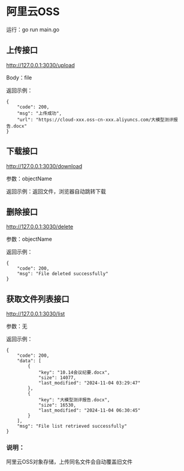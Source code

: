 # 阿里云OSS
运行：go run main.go

## 上传接口
http://127.0.0.1:3030/upload

Body：file

返回示例：
```
{
    "code": 200,
    "msg": "上传成功",
    "url": "https://cloud-xxx.oss-cn-xxx.aliyuncs.com/大模型测评报告.docx"
}
```

## 下载接口
http://127.0.0.1:3030/download

参数：objectName

返回示例：返回文件，浏览器自动跳转下载

## 删除接口
http://127.0.0.1:3030/delete

参数：objectName

返回示例：
```
{
    "code": 200,
    "msg": "File deleted successfully"
}
```

## 获取文件列表接口
http://127.0.0.1:3030/list

参数：无

返回示例：
```
{
    "code": 200,
    "data": [
        {
            "key": "10.14会议纪要.docx",
            "size": 14077,
            "last_modified": "2024-11-04 03:29:47"
        },
        {
            "key": "大模型测评报告.docx",
            "size": 16530,
            "last_modified": "2024-11-04 06:30:45"
        }
    ],
    "msg": "File list retrieved successfully"
}
```

### 说明：
阿里云OSS对象存储，上传同名文件会自动覆盖旧文件
